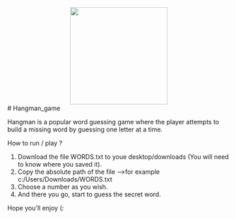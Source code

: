 <div id="header" align="center">
  <img src="https://media.giphy.com/media/ybQIv0CsYm1XY9A8Dm/giphy.gif" width="220"/>
</div>
# Hangman_game

Hangman is a popular word guessing game where the player attempts to build a missing word by guessing one letter at a time.

How to run / play ? 
1. Download the file WORDS.txt to youe desktop/downloads (You will need to know where you saved it).
2. Copy the absolute path of the file -->for example c:/Users/Downloads/WORDS.txt
3. Choose a number as you wish.
4. And there you go, start to guess the secret word. 

Hope you'll enjoy (:
